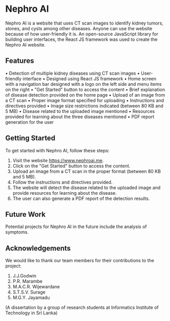 # Nephro AI

Nephro AI is a website that uses CT scan images to identify kidney tumors, stones, and cysts among other diseases. Anyone can use the website because of how user-friendly it is. An open-source JavaScript library for building user interfaces, the React JS framework was used to create the Nephro AI website.

## Features
•	Detection of multiple kidney diseases using CT scan images
•	User-friendly interface
•	Designed using React JS framework
•	Home screen with a navigation bar designed with a logo on the left side and menu items on the right
•	"Get Started" button to access the content
•	Brief explanation of disease detection provided on the home page
•	Upload of an image from a CT scan
•	Proper image format specified for uploading
•	Instructions and directives provided
•	Image size restrictions indicated (between 80 KB and 5 MB)
•	Disease related to the uploaded image mentioned
•	Resources provided for learning about the three diseases mentioned
•	PDF report generation for the user

## Getting Started

To get started with Nephro AI, follow these steps:

1. Visit the website https://www.nephroai.me.
2. Click on the "Get Started" button to access the content.
3. Upload an image from a CT scan in the proper format (between 80 KB and 5 MB).
4. Follow the instructions and directives provided.
5. The website will detect the disease related to the uploaded image and provide resources for learning about the disease.
6. The user can also generate a PDF report of the detection results.

## Future Work

Potential projects for Nephro AI in the future include the analysis of symptoms.

## Acknowledgements

We would like to thank our team members for their contributions to the project:

1. J.J.Godwin
2. P.R. Marambe
3. M.A.C.R. Wijewardane
4. S.T.S.V. Surage
5. M.G.Y. Jayamadu

(A dissertation by a group of research students at Informatics Institute of Technology in Sri Lanka)
